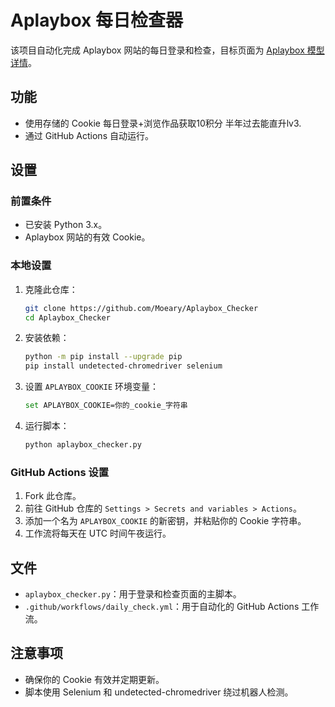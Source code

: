 # Aplaybox 每日检查器

该项目自动化完成 Aplaybox 网站的每日登录和检查，目标页面为 [Aplaybox 模型详情](https://www.aplaybox.com/details/model/xfyv7yIWHaxH)。

## 功能
- 使用存储的 Cookie 每日登录+浏览作品获取10积分 半年过去能直升lv3.
- 通过 GitHub Actions 自动运行。

## 设置

### 前置条件
- 已安装 Python 3.x。
- Aplaybox 网站的有效 Cookie。

### 本地设置
1. 克隆此仓库：
   ```bash
   git clone https://github.com/Moeary/Aplaybox_Checker
   cd Aplaybox_Checker
   ```
2. 安装依赖：
   ```bash
   python -m pip install --upgrade pip
   pip install undetected-chromedriver selenium
   ```
3. 设置 `APLAYBOX_COOKIE` 环境变量：
   ```bash
   set APLAYBOX_COOKIE=你的_cookie_字符串
   ```
4. 运行脚本：
   ```bash
   python aplaybox_checker.py
   ```

### GitHub Actions 设置
1. Fork 此仓库。
2. 前往 GitHub 仓库的 `Settings > Secrets and variables > Actions`。
3. 添加一个名为 `APLAYBOX_COOKIE` 的新密钥，并粘贴你的 Cookie 字符串。
4. 工作流将每天在 UTC 时间午夜运行。

## 文件
- `aplaybox_checker.py`：用于登录和检查页面的主脚本。
- `.github/workflows/daily_check.yml`：用于自动化的 GitHub Actions 工作流。

## 注意事项
- 确保你的 Cookie 有效并定期更新。
- 脚本使用 Selenium 和 undetected-chromedriver 绕过机器人检测。